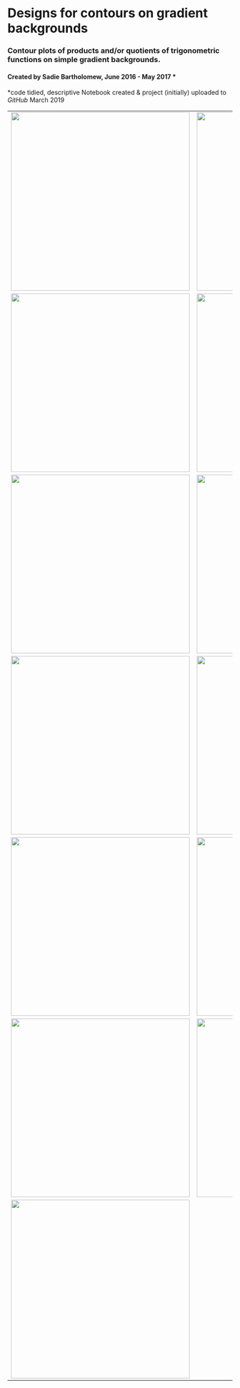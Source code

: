 # Designs for contours on gradient backgrounds

### Contour plots of products and/or quotients of trigonometric functions on simple gradient backgrounds.

#### Created by Sadie Bartholomew, June 2016 - May 2017 *

\*code tidied, descriptive Notebook created & project (initially) uploaded to *GitHub*  March 2019

|            |    |
:-------------------------:|:-------------------------:
<img src="https://raw.githubusercontent.com/sadielbartholomew/creative-mini-projects/master/contours-on-gradient-backgrounds/designs/1_vortices.png" width="400" height="400">  |  <img src="https://raw.githubusercontent.com/sadielbartholomew/creative-mini-projects/master/contours-on-gradient-backgrounds/designs/2_seams.png" width="400" height="400">
<img src="https://raw.githubusercontent.com/sadielbartholomew/creative-mini-projects/master/contours-on-gradient-backgrounds/designs/3_star.png" width="400" height="400">  | <img src="https://raw.githubusercontent.com/sadielbartholomew/creative-mini-projects/master/contours-on-gradient-backgrounds/designs/4_sweep.png" width="400" height="400">
<img src="https://raw.githubusercontent.com/sadielbartholomew/creative-mini-projects/master/contours-on-gradient-backgrounds/designs/5_circuitry.png" width="400" height="400">  |  <img src="https://raw.githubusercontent.com/sadielbartholomew/creative-mini-projects/master/contours-on-gradient-backgrounds/designs/6_lattice.png" width="400" height="400">
<img src="https://raw.githubusercontent.com/sadielbartholomew/creative-mini-projects/master/contours-on-gradient-backgrounds/designs/7_warped.png" width="400" height="400">  |  <img src="https://raw.githubusercontent.com/sadielbartholomew/creative-mini-projects/master/contours-on-gradient-backgrounds/designs/8_jagged.png" width="400" height="400">
<img src="https://raw.githubusercontent.com/sadielbartholomew/creative-mini-projects/master/contours-on-gradient-backgrounds/designs/9_ripples.png" width="400" height="400">  | <img src="https://raw.githubusercontent.com/sadielbartholomew/creative-mini-projects/master/contours-on-gradient-backgrounds/designs/10_whirls.png" width="400" height="400">
<img src="https://raw.githubusercontent.com/sadielbartholomew/creative-mini-projects/master/contours-on-gradient-backgrounds/designs/11_panels.png" width="400" height="400">  |  <img src="https://raw.githubusercontent.com/sadielbartholomew/creative-mini-projects/master/contours-on-gradient-backgrounds/designs/12_cellular.png" width="400" height="400">
<img src="https://raw.githubusercontent.com/sadielbartholomew/creative-mini-projects/master/contours-on-gradient-backgrounds/designs/13_interlocking.png" width="400" height="400">  |

